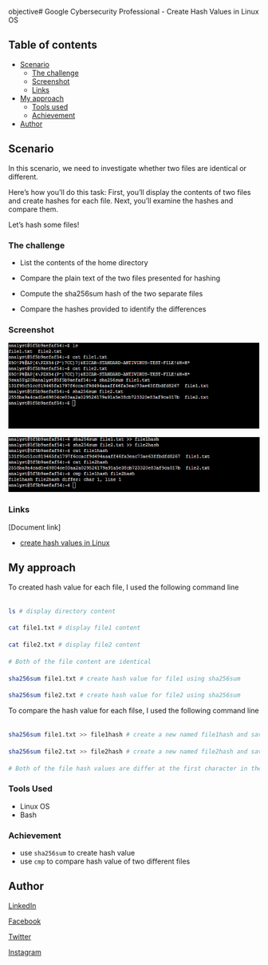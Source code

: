 objective# Google Cybersecurity Professional - Create Hash Values in Linux OS

## Table of contents

- [Scenario](#scenario)
  - [The challenge](#the-challenge)
  - [Screenshot](#screenshot)
  - [Links](#links)
- [My approach](#my-approach)
  - [Tools used](#tools-used)
  - [Achievement](#achievement)
- [Author](#author)

## Scenario

In this scenario, we need to investigate whether two files are identical or different.

Here’s how you'll do this task: First, you’ll display the contents of two files and create hashes for each file. Next, you’ll examine the hashes and compare them.

Let’s hash some files!

### The challenge

- List the contents of the home directory

- Compare the plain text of the two files presented for hashing

- Compute the sha256sum hash of the two separate files

- Compare the hashes provided to identify the differences

### Screenshot

![sha256sum command](../Image/create%20hash%20value.png)

![cmp command](../Image/compare%20hash%20value.png)

### Links

[Document link]

- [create hash values in Linux](https://docs.google.com/document/d/1onM2DhPL2eNFZG-FRr6h4CESSyDVqQMjcf6gPX3i1FE/edit?usp=drive_link)

## My approach

To created hash value for each file, I used the following command line

```bash

ls # display directory content

cat file1.txt # display file1 content

cat file2.txt # display file2 content

# Both of the file content are identical

sha256sum file1.txt # create hash value for file1 using sha256sum

sha256sum file2.txt # create hash value for file2 using sha256sum

```

To compare the hash value for each filse, I used the following command line

```bash

sha256sum file1.txt >> file1hash # create a new named file1hash and save file1.txt hash value in it

sha256sum file2.txt >> file2hash # create a new named file2hash and save file2.txt hash value in it

# Both of the file hash values are differ at the first character in the first line

```

### Tools Used

- Linux OS
- Bash

### Achievement

- use ``` sha256sum ``` to create hash value
- use ``` cmp ``` to compare hash value of two different files

## Author

[LinkedIn](www.linkedin.com/in/olagoke-holo)

[Facebook](https://web.facebook.com/olagoke.holo.3/)

[Twitter](https://twitter.com/olarragoken)

[Instagram](https://www.instagram.com/holoolagoke/)
